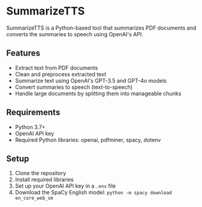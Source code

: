# SummarizeTTS

SummarizeTTS is a Python-based tool that summarizes PDF documents and converts the summaries to speech using OpenAI's API.

## Features

- Extract text from PDF documents
- Clean and preprocess extracted text
- Summarize text using OpenAI's GPT-3.5 and GPT-4o models
- Convert summaries to speech (text-to-speech)
- Handle large documents by splitting them into manageable chunks

## Requirements

- Python 3.7+
- OpenAI API key
- Required Python libraries: openai, pdfminer, spacy, dotenv

## Setup

1. Clone the repository
2. Install required libraries
3. Set up your OpenAI API key in a `.env` file
4. Download the SpaCy English model: `python -m spacy download en_core_web_sm`
